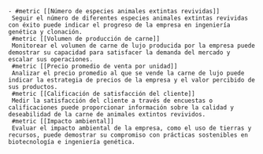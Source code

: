     - #metric [[Número de especies animales extintas revividas]]
     Seguir el número de diferentes especies animales extintas revividas con éxito puede indicar el progreso de la empresa en ingeniería genética y clonación.
     #metric [[Volumen de producción de carne]]
     Monitorear el volumen de carne de lujo producida por la empresa puede demostrar su capacidad para satisfacer la demanda del mercado y escalar sus operaciones.
     #metric [[Precio promedio de venta por unidad]]
     Analizar el precio promedio al que se vende la carne de lujo puede indicar la estrategia de precios de la empresa y el valor percibido de sus productos.
     #metric [[Calificación de satisfacción del cliente]]
     Medir la satisfacción del cliente a través de encuestas o calificaciones puede proporcionar información sobre la calidad y deseabilidad de la carne de animales extintos revividos.
     #metric [[Impacto ambiental]]
     Evaluar el impacto ambiental de la empresa, como el uso de tierras y recursos, puede demostrar su compromiso con prácticas sostenibles en biotecnología e ingeniería genética.


